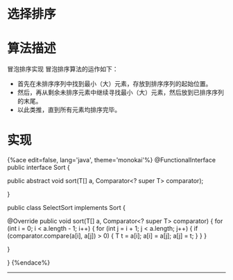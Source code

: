 # 选择排序

# 算法描述
冒泡排序实现 冒泡排序算法的运作如下：
* 首先在未排序序列中找到最小（大）元素，存放到排序序列的起始位置。
* 然后，再从剩余未排序元素中继续寻找最小（大）元素，然后放到已排序序列的末尾。
* 以此类推，直到所有元素均排序完毕。

# 实现

{%ace edit=false, lang='java', theme='monokai'%}
@FunctionalInterface
public interface Sort {

  public abstract <T> void sort(T[] a, Comparator<? super T> comparator);

}

public class SelectSort implements Sort {

  @Override
  public <T> void sort(T[] a, Comparator<? super T> comparator) {
    for (int i = 0; i < a.length - 1; i++) {
      for (int j = i + 1; j < a.length; j++) {
        if (comparator.compare(a[i], a[j]) > 0) {
          T t = a[i];
          a[i] = a[j];
          a[j] = t;
        }
      }
    }

  }

}
{%endace%}

---
